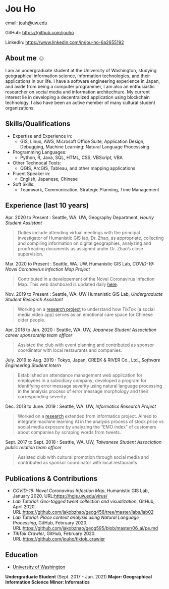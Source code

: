 # Jou Ho

email: jouh@uw.edu

GitHub: <https://github.com/jouho>

LinkedIn: <https://www.linkedin.com/in/jou-ho-6a2655192>

## About me ☺

I am an undergraduate student at the University of Washington, studying geographical information science, information technologies, and their applications in our life. I have a software engineering experience in Japan, and aside from being a computer programmer, I am also an enthusiastic researcher on social media and information architechture. My current interest lie in developing a decentralized application using blockchain technology. I also have been an active member of many cultural student organizations.

## Skills/Qualifications

-   Expertise and Experience in:
    -   GIS, Linux, AWS, Microsoft Office Suite, Application Design, Debugging, Machine Learning: Natural Language Processsing
-   Programming Languages:
    -   Python, R, Java, SQL, HTML, CSS, VBScript, VBA
-   Other Technocal Tools:
    -   QGIS, ArcGIS, Tableau, and other mapping applications
-   Fluent Speaker in:
    -   English, Japanese, Chinese
-   Soft Skills:
    -   Teamwork, Communication, Strategic Planning, Time Management

## Experience (last 10 years)

Apr. 2020 to Present :
Seattle, WA. UW, Geography Department, _Hourly Student Assistant_

> Duties include attending virtual meetings with the principal investigator of Humanistic GIS lab, Dr. Zhao, as appropriate, collecting and compiling information on digital geographies, analyzing and proofreading documents as assigned under Dr. Zhao’s close supervision.

Mar. 2020 to Present :
Seattle, WA. UW, Humanistic GIS Lab, _COVID-19: Novel Coronavirus Infection Map Project_

> Contributed in a developement of the Novel Coronavirus Infection Map. This web dashboard is updated daily [here](https://hgis.uw.edu/virus/).

Nov. 2019 to Present :
Seattle, WA. UW Humanistic GIS Lab, _Undergraduate Student Research Assistant_

> Working on a [research project][] to understand how TikTok (a social media video app) serves as an emotional care space for Chinese older people.

Apr. 2018 to  Jan. 2020 :
Seattle, WA. UW, _Japanese Student Association career sponsorship team officer_

> Assisted the club with event planning and contributed as sponsor coordinator with local restaurants and companies.

July. 2019 to  Aug. 2019 :
Tokyo, Japan, CREEK & RIVER Co., Ltd., _Software Engineering Student Intern_

> Established an attendance management web application for employees in a subsidiary company; developed a program for identifying error message severity using natural language processing in the analysis process of error message morphology and their corresponding severity.

Dec. 2018 to June. 2019 :
Seattle, WA. UW, _Informatics Research Project_

> Worked on a [research][] extended from informatics project. Aimed to integrate machine learning AI in the analysis process of stock price vs social media exposure by analyzing the “EMO index” of customers about companies by scraping words from tweets.

Sept. 2017 to  Sept. 2018 :
Seattle, WA. UW, _Taiwanese Student Association public relation team officer_

> Assisted club with cultural promotion through social media and contributed as sponsor coordinator with local restaurants

## Publications & Contributions

-   _COVID-19: Novel Coronavirus Infection Map_, Humanistic GIS Lab, January 2020. URL:<https://hgis.uw.edu/virus/>
-   _Lab Tutorial: Geo-tagged tweet collection and visualization_, GitHub, April 2020. URL:<https://github.com/jakobzhao/geog458/tree/master/labs/lab02>
-   _Lab Tutorial: Place context analysis using Natural Language Processing_, GitHub, February 2020. URL:<https://github.com/jakobzhao/geog595/blob/master/06_ai/pe.md>
-   _TikTok Crawler_, GitHub, February 2020. URL:<https://github.com/jouho/tiktok_crawler>

## Education

-   [University of Washington][]

**Undergraduate Student** (Sept. 2017 - Jun. 2021)
**Major: Geographical Information Science**
**Minor: Informatics** 

[university of washington]: https://www.washington.edu/

[research project]: https://github.com/jakobzhao/tiktok

[research]: https://zivaxu.shinyapps.io/Trash-Pandas-nest/

[https://github.com/jouho]: https://github.com/jouho

[https://github.com/jouho]: https://github.com/jouho
